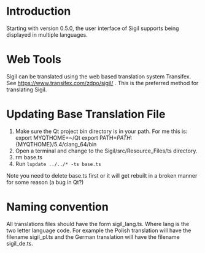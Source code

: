 Introduction
============

Starting with version 0.5.0, the user interface of Sigil supports being
displayed in multiple languages.


Web Tools
=========

Sigil can be translated using the web based translation system Transifex. See
https://www.transifex.com/zdpo/sigil/ . This is the preferred method for
translating Sigil.


Updating Base Translation File
==============================

1. Make sure the Qt project bin directory is in your path.  For me this is:
   export MYQTHOME=~/Qt
   export PATH=${PATH}:${MYQTHOME}/5.4/clang_64/bin
2. Open a terminal and change to the Sigil/src/Resource_Files/ts directory.
3. rm base.ts
4. Run `lupdate ../../* -ts base.ts`

Note you need to delete base.ts first or it will get rebuilt in a broken manner for some reason (a bug in Qt?)


Naming convention
=================

All translations files should have the form sigil_lang.ts. Where lang is the
two letter language code. For example the Polish translation will have the
filename sigil_pl.ts and the German translation will have the filename
sigil_de.ts.
